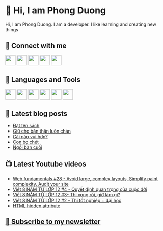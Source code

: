 # 👋 Hi, I am Phong Duong

Hi, I am Phong Duong. I am a developer. I like learning and creating new things

## 🔗 Connect with me
[<img height="32" width="32" src="https://cdn.jsdelivr.net/npm/simple-icons@v3/icons/youtube.svg" />](https://www.youtube.com/channel/UCXykqt3V2-9bYXKWZRcH0rA)
[<img height="32" width="32" src="https://cdn.jsdelivr.net/npm/simple-icons@v3/icons/instagram.svg" />](https://www.instagram.com/phongduonglh)
[<img height="32" width="32" src="https://cdn.jsdelivr.net/npm/simple-icons@v3/icons/twitter.svg" />](https://twitter.com/phongduonglh)
[<img height="32" width="32" src="https://cdn.jsdelivr.net/npm/simple-icons@v3/icons/facebook.svg" />](https://www.facebook.com/phongduonglh)
[<img height="32" width="32" src="https://cdn.jsdelivr.net/npm/simple-icons@v3/icons/linkedin.svg" />](https://www.linkedin.com/in/phongduonglh)

## 🧰 Languages and Tools

[<img height="32" width="32" src="https://cdn.jsdelivr.net/npm/simple-icons@v3/icons/javascript.svg" />](javascript)
[<img height="32" width="32" src="https://cdn.jsdelivr.net/npm/simple-icons@v3/icons/html5.svg" />](html5)
[<img height="32" width="32" src="https://cdn.jsdelivr.net/npm/simple-icons@v3/icons/css3.svg" />](css3)
[<img height="32" width="32" src="https://cdn.jsdelivr.net/npm/simple-icons@v3/icons/node-dot-js.svg" />](nodejs)
[<img height="32" width="32" src="https://cdn.jsdelivr.net/npm/simple-icons@v3/icons/react.svg" />](react)
[<img height="32" width="32" src="https://cdn.jsdelivr.net/npm/simple-icons@v3/icons/vue-dot-js.svg" />](vue)

## 📝 Latest blog posts

<!-- BLOG-POST-LIST:START -->
- [Đặt tên sách](https://phongduong.dev/blog/2021/04/dat-ten-sach/)
- [Giữ cho bản thân luôn chán](https://phongduong.dev/blog/2021/04/giu-cho-ban-than-luon-chan/)
- [Cái nào vui hơn?](https://phongduong.dev/blog/2021/04/cai-nao-vui-hon/)
- [Con bọ chét](https://phongduong.dev/blog/2021/04/con-bo-chet/)
- [Ngồi bàn cuối](https://phongduong.dev/blog/2021/04/ngoi-ban-cuoi/)
<!-- BLOG-POST-LIST:END -->

## 📺 Latest Youtube videos

<!-- YOUTUBE-VIDEO-LIST:START -->
- [Web fundamentals #28 - Avoid large, complex layouts, Simplify paint complexity, Audit your site](https://www.youtube.com/watch?v=Y4NOPKJ4IFE)
- [Viết 8 NĂM TỪ LỚP 12 #4 - Quyết định quan trọng của cuộc đời](https://www.youtube.com/watch?v=WcaVcGSDlEk)
- [Viết 8 NĂM TỪ LỚP 12 #3- Thi xong rồi, giờ làm gì?](https://www.youtube.com/watch?v=dHjMShcU85Q)
- [Viết 8 NĂM TỪ LỚP 12 #2 - Thi tốt nghiệp + đại học](https://www.youtube.com/watch?v=AF7gdxfpjno)
- [HTML hidden attribute](https://www.youtube.com/watch?v=hAqeZIj_xkg)
<!-- YOUTUBE-VIDEO-LIST:END -->

## [💌 Subscribe to my newsletter](https://koogio.substack.com/)
